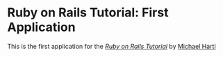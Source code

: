 # Ruby on Rails Tutorial: First Application

This is the first application for the 
[*Ruby on Rails Tutorial*](http://railstutorial.org/)
by [Michael Hartl](http://michaelhartl.com)
